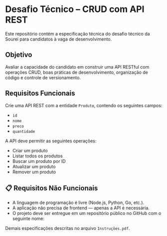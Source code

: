 # Desafio Técnico – CRUD com API REST

Este repositório contém a especificação técnica do desafio técnico da Sourei para candidatos à vaga de desenvolvimento.

## Objetivo

Avaliar a capacidade do candidato em construir uma API RESTful com operações CRUD, boas práticas de desenvolvimento, organização de código e controle de versionamento.

## Requisitos Funcionais

Crie uma API REST com a entidade `Produto`, contendo os seguintes campos:

- `id`
- `nome`
- `preco`
- `quantidade`

A API deve permitir as seguintes operações:

- Criar um produto
- Listar todos os produtos
- Buscar um produto por ID
- Atualizar um produto
- Remover um produto

## 📋 Requisitos Não Funcionais

- A linguagem de programação é livre (Node.js, Python, Go, etc.).
- A aplicação não precisa de frontend — apenas a API é necessária.
- O projeto deve ser entregue em um repositório público no GitHub com o seguinte nome:


Demais especificações descritas no arquivo `Instruções.pdf`.
